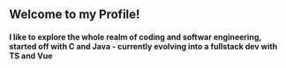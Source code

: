 ## Welcome to my Profile!

#### I like to explore the whole realm of coding and softwar engineering, started off with C and Java - currently evolving into a fullstack dev with TS and Vue

